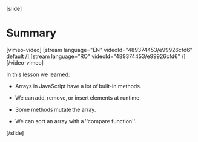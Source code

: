 [slide]
# Summary

[vimeo-video]
[stream language="EN" videoId="489374453/e99926cfd6" default /]
[stream language="RO" videoId="489374453/e99926cfd6"  /]
[/video-vimeo]

In this lesson we learned: 

* Arrays in JavaScript have a lot of built-in methods. 

* We can add, remove, or insert elements at runtime. 

* Some methods mutate the array. 

* We can sort an array with a ''compare function''. 

[/slide]